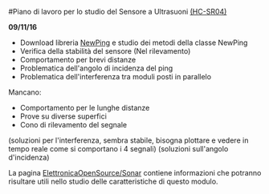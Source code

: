 #Piano di lavoro per lo studio del Sensore a Ultrasuoni [(HC-SR04)](http://www.micropik.com/PDF/HCSR04.pdf)

**09/11/16**
- Download libreria [NewPing](https://bitbucket.org/teckel12/arduino-new-ping/wiki/Home) e studio dei metodi della classe NewPing
- Verifica della stabilità del sensore (Nel rilevamento)
- Comportamento per brevi distanze
- Problematica dell'angolo di incidenza del ping
- Problematica dell'interferenza tra moduli posti in parallelo

Mancano:
- Comportamento per le lunghe distanze
- Prove su diverse superfici
- Cono di rilevamento del segnale

(soluzioni per l'interferenza, sembra stabile, bisogna plottare e vedere in tempo reale come si comportano i 4 segnali)
(soluzioni sull'angolo d'incidenza)

La pagina [ElettronicaOpenSource/Sonar](http://it.emcelettronica.com/realizzazione-di-un-rilevatore-sonar-con-arduino) contiene informazioni che potranno risultare utili nello studio delle caratteristiche di questo modulo.
